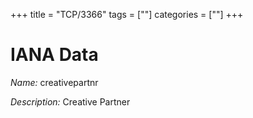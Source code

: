 +++
title = "TCP/3366"
tags = [""]
categories = [""]
+++

# IANA Data

_Name:_ creativepartnr

_Description:_ Creative Partner

